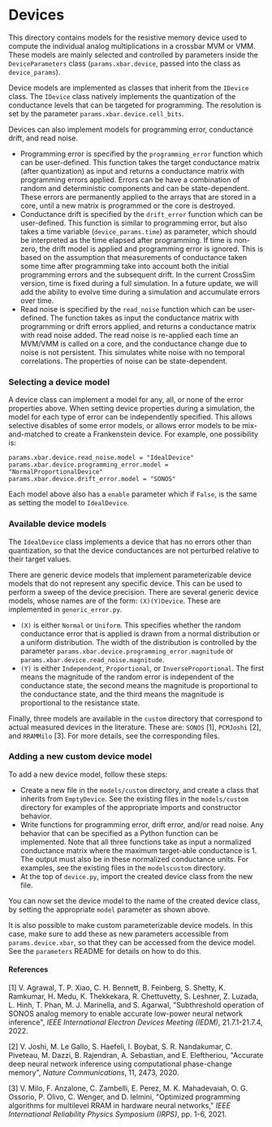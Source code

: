 # Devices

This directory contains models for the resistive memory device used to compute the individual analog multiplications in a crossbar MVM or VMM. These models are mainly selected and controlled by parameters inside the ``DeviceParameters`` class (``params.xbar.device``, passed into the class as ``device_params``).

Device models are implemented as classes that inherit from the ``IDevice`` class. The ``IDevice`` class natively implements the quantization of the conductance levels that can be targeted for programming. The resolution is set by the parameter ``params.xbar.device.cell_bits``.

Devices can also implement models for programming error, conductance drift, and read noise.
- Programming error is specified by the ``programming_error`` function which can be user-defined. This function takes the target conductance matrix (after quantization) as input and returns a conductance matrix with programming errors applied. Errors can be have a combination of random and deterministic components and can be state-dependent. These errors are permanently applied to the arrays that are stored in a core, until a new matrix is programmed or the core is destroyed.
- Conductance drift is specified by the ``drift_error`` function which can be user-defined. This function is similar to programming error, but also takes a time variable (``device_params.time``) as parameter, which should be interpreted as the time elapsed after programming. If time is non-zero, the drift model is applied and programming error is ignored. This is based on the assumption that measurements of conductance taken some time after programming take into account both the initial programming errors and the subsequent drift. In the current CrossSim version, time is fixed during a full simulation. In a future update, we will add the ability to evolve time during a simulation and accumulate errors over time.
- Read noise is specified by the ``read_noise`` function which can be user-defined. The function takes as input the conductance matrix with programming or drift errors applied, and returns a conductance matrix with read noise added. The read noise is re-applied each time an MVM/VMM is called on a core, and the conductance change due to noise is not persistent. This simulates white noise with no temporal correlations. The properties of noise can be state-dependent.

### Selecting a device model

A device class can implement a model for any, all, or none of the error properties above. When setting device properties during a simulation, the model for each type of error can be independently specified. This allows selective disables of some error models, or allows error models to be mix-and-matched to create a Frankenstein device. For example, one possibility is:
```
params.xbar.device.read_noise.model = "IdealDevice"
params.xbar.device.programming_error.model = "NormalProportionalDevice"
params.xbar.device.drift_error.model = "SONOS"
```
Each model above also has a ``enable`` parameter which if ``False``, is the same as setting the model to ``IdealDevice``.


### Available device models

The ``IdealDevice`` class implements a device that has no errors other than quantization, so that the device conductances are not perturbed relative to their target values.

There are generic device models that implement parameterizable device models that do not represent any specific device. This can be used to perform a sweep of the device precision. There are several generic device models, whose names are of the form: ``(X)(Y)Device``. These are implemented in ``generic_error.py``.
- ``(X)`` is either ``Normal`` or ``Uniform``. This specifies whether the random conductance error that is applied is drawn from a normal distribution or a uniform distribution. The width of the distribution is controlled by the parameter ``params.xbar.device.programming_error.magnitude`` or ``params.xbar.device.read_noise.magnitude``.
- ``(Y)`` is either ``Independent``, ``Proportional``, or ``InverseProportional``. The first means the magnitude of the random error is independent of the conductance state, the second means the magnitude is proportional to the conductance state, and the third means the magnitude is proportional to the resistance state.

Finally, three models are available in the ``custom`` directory that correspond to actual measured devices in the literature. These are: ``SONOS`` [1], ``PCMJoshi`` [2], and ``RRAMMilo`` [3]. For more details, see the corresponding files.

### Adding a new custom device model

To add a new device model, follow these steps:

- Create a new file in the ``models/custom`` directory, and create a class that inherits from ``EmptyDevice``. See the existing files in the ``models/custom`` directory for examples of the appropriate imports and constructor behavior.
- Write functions for programming error, drift error, and/or read noise. Any behavior that can be specified as a Python function can be implemented. Note that all three functions take as input a normalized conductance matrix where the maximum target-able conductance is 1. The output must also be in these normalized conductance units. For examples, see the existing files in the ``modelscustom`` directory.
- At the top of ``device.py``, import the created device class from the new file.

You can now set the device model to the name of the created device class, by setting the appropriate ``model`` parameter as shown above.

It is also possible to make custom parameterizable device models. In this case, make sure to add these as new parameters accessible from ``params.device.xbar``, so that they can be accessed from the device model. See the ``parameters`` README for details on how to do this.

 
#### References

[1] V. Agrawal, T. P. Xiao, C. H. Bennett, B. Feinberg, S. Shetty, K. Ramkumar, H. Medu, K. Thekkekara, R. Chettuvetty, S. Leshner, Z. Luzada, L. Hinh, T. Phan, M. J. Marinella, and S. Agarwal, "Subthreshold operation of SONOS analog memory to enable accurate low-power neural network inference", _IEEE International Electron Devices Meeting (IEDM)_, 21.7.1-21.7.4, 2022.

[2] V. Joshi, M. Le Gallo, S. Haefeli, I. Boybat, S. R. Nandakumar, C. Piveteau, M. Dazzi, B. Rajendran, A. Sebastian, and E. Eleftheriou, "Accurate deep neural network inference using computational phase-change memory", _Nature Communications_, 11, 2473, 2020.

[3] V. Milo, F. Anzalone, C. Zambelli, E. Perez, M. K. Mahadevaiah, O. G. Ossorio, P. Olivo, C. Wenger, and D. Ielmini, "Optimized programming algorithms for multilevel RRAM in hardware neural networks," _IEEE International Reliability Physics Symposium (IRPS)_, pp. 1-6, 2021.